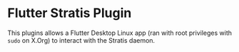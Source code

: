 # Flutter Stratis Plugin

This plugins allows a Flutter Desktop Linux app (ran with root privileges with `sudo` on X.Org) to interact with the Stratis daemon.